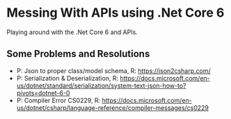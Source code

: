 # Messing With APIs using .Net Core 6
Playing around with the .Net Core 6 and APIs. 

## Some Problems and Resolutions
* P: Json to proper class/model schema, R: https://json2csharp.com/
* P: Serialization & Deserialization, R: https://docs.microsoft.com/en-us/dotnet/standard/serialization/system-text-json-how-to?pivots=dotnet-6-0
* P: Compiler Error CS0229, R: https://docs.microsoft.com/en-us/dotnet/csharp/language-reference/compiler-messages/cs0229  
